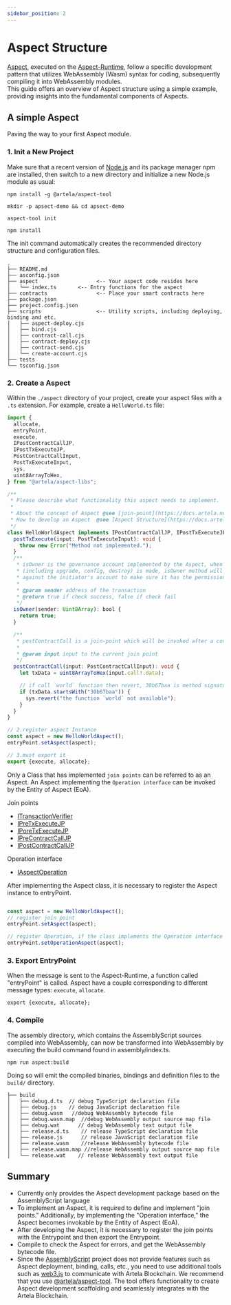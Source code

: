 ```yaml
---
sidebar_position: 2
---
```


# Aspect Structure

[Aspect](/develop/core-concepts/aspect), executed on the [Aspect-Runtime](/develop/core-concepts/aspect-runtime), follow a specific development pattern that utilizes WebAssembly (Wasm) syntax for coding, subsequently
compiling it into WebAssembly modules.  
This guide offers an overview of Aspect structure using a simple example, providing insights into the fundamental
components of Aspects.

## A simple Aspect

Paving the way to your first Aspect module.

### 1. Init a New Project

Make sure that a recent version of [Node.js](https://nodejs.org/en) and its package manager npm are installed, then
switch to a new directory and initialize a new Node.js module as usual:

```shell
npm install -g @artela/aspect-tool

mkdir -p apsect-demo && cd apsect-demo

aspect-tool init 

npm install
```

The init command automatically creates the recommended directory structure and configuration files.

```shell
.
├── README.md
├── asconfig.json
├── aspect                   <-- Your aspect code resides here
│   └── index.ts       <-- Entry functions for the aspect
├── contracts                <-- Place your smart contracts here
├── package.json
├── project.config.json
├── scripts                  <-- Utility scripts, including deploying, binding and etc.
│   ├── aspect-deploy.cjs
│   ├── bind.cjs
│   ├── contract-call.cjs
│   ├── contract-deploy.cjs
│   ├── contract-send.cjs
│   └── create-account.cjs
├── tests
└── tsconfig.json
```

### 2. Create a Aspect

Within the `./aspect` directory of your project, create your aspect files with a `.ts` extension.
For example, create a `HelloWorld.ts` file:

```typescript
import {
  allocate,
  entryPoint,
  execute,
  IPostContractCallJP,
  IPostTxExecuteJP,
  PostContractCallInput,
  PostTxExecuteInput,
  sys,
  uint8ArrayToHex,
} from "@artela/aspect-libs";

/**
 * Please describe what functionality this aspect needs to implement.
 *
 * About the concept of Aspect @see [join-point](https://docs.artela.network/develop/core-concepts/join-point)
 * How to develop an Aspect  @see [Aspect Structure](https://docs.artela.network/develop/reference/aspect-lib/aspect-structure)
 */
class HelloWorldAspect implements IPostContractCallJP, IPostTxExecuteJP {
  postTxExecute(input: PostTxExecuteInput): void {
    throw new Error("Method not implemented.");
  }
  /**
   * isOwner is the governance account implemented by the Aspect, when any of the governance operation
   * (including upgrade, config, destroy) is made, isOwner method will be invoked to check
   * against the initiator's account to make sure it has the permission.
   *
   * @param sender address of the transaction
   * @return true if check success, false if check fail
   */
  isOwner(sender: Uint8Array): bool {
    return true;
  }

  /**
   * postContractCall is a join-point which will be invoked after a contract call has finished.
   *
   * @param input input to the current join point
   */
  postContractCall(input: PostContractCallInput): void {
    let txData = uint8ArrayToHex(input.call!.data);

    // if call `world` function then revert, 30b67baa is method signature of `world`
    if (txData.startsWith("30b67baa")) {
      sys.revert("the function `world` not available");
    }
  }
}

// 2.register aspect Instance
const aspect = new HelloWorldAspect();
entryPoint.setAspect(aspect);

// 3.must export it
export {execute, allocate};

```

Only a Class that has implemented `join points` can be referred to as an Aspect. An Aspect implementing the `Operation interface` can be invoked by the Entity of Aspect (EoA). 

Join points

* [ITransactionVerifier](/develop/reference/aspect-lib/join-points/verify-aspect)
* [IPreTxExecuteJP](/develop/reference/aspect-lib/join-points/pre-tx-execute)
* [IPoreTxExecuteJP](/develop/reference/aspect-lib/join-points/post-tx-execute)
* [IPreContractCallJP](/develop/reference/aspect-lib/join-points/pre-contract-call)
* [IPostContractCallJP](/develop/reference/aspect-lib/join-points/post-contract-call)

Operation interface

* [IAspectOperation](/develop/reference/aspect-lib/operation)

After implementing the Aspect class, it is necessary to register the Aspect instance to entryPoint.

```typescript

const aspect = new HelloWorldAspect();
// register join point
entryPoint.setAspect(aspect);

// register Operation, if the class implements the Operation interface
entryPoint.setOperationAspect(aspect);
```

### 3. Export EntryPoint

When the message is sent to the Aspect-Runtime, a function called "entryPoint" is called. Aspect have a couple corresponding to different message types: `execute`, `allocate`.

```shell
export {execute, allocate};
```

### 4. Compile

The assembly directory, which contains the AssemblyScript sources compiled into WebAssembly, can now be transformed into
WebAssembly by executing the build command found in assembly/index.ts.

```shell
npm run aspect:build
```
Doing so will emit the compiled binaries, bindings and definition files to the `build/` directory.

```shell
├── build
│   ├── debug.d.ts  // debug TypeScript declaration file
│   ├── debug.js    // debug JavaScript declaration file
│   ├── debug.wasm   //debug WebAssembly bytecode file
│   ├── debug.wasm.map  //debug WebAssembly output source map file
│   ├── debug.wat      // debug WebAssembly text output file
│   ├── release.d.ts    // release TypeScript declaration file
│   ├── release.js      // release JavaScript declaration file
│   ├── release.wasm    //release WebAssembly bytecode file
│   ├── release.wasm.map //release WebAssembly output source map file
│   └── release.wat    // release WebAssembly text output file

```

## Summary

* Currently only provides the Aspect development package based on the AssemblyScript language
* To implement an Aspect, it is required to define and implement "join points." Additionally, by implementing the "Operation interface," the Aspect becomes invokable by the Entity of Aspect (EoA).
* After developing the Aspect, it is necessary to register the join points with the Entrypoint and then export the Entrypoint.
* Compile to check the Aspect for errors, and get the WebAssembly bytecode file.
* Since the [AssemblyScript](https://assemblyscript.bootcss.com/getting-started.html#setting-up-a-new-project) project
  does not provide features such as Aspect deployment, binding, calls, etc., you need to use additional tools such
  as [web3.js](/develop/client/artela-web3.js) to communicate with Artela Blockchain. We recommend that you
  use [@artela/aspect-tool](/develop/reference/aspect-tool/overview). The tool offers functionality to create Aspect
  development scaffolding and seamlessly integrates with the Artela Blockchain.

  